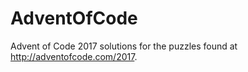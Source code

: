 # AdventOfCode

Advent of Code 2017 solutions for the puzzles found at http://adventofcode.com/2017.
